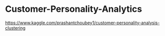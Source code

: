 # Customer-Personality-Analytics
https://www.kaggle.com/prashantchoubey1/customer-personality-analysis-clustering
